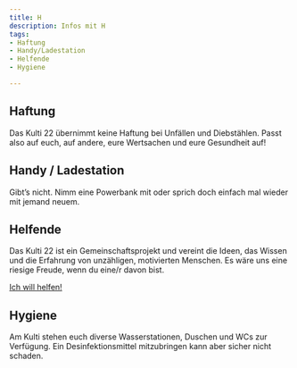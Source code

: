 ```yaml
---
title: H
description: Infos mit H
tags:
- Haftung
- Handy/Ladestation
- Helfende
- Hygiene

---
```

## Haftung

Das Kulti 22 übernimmt keine Haftung bei Unfällen und Diebstählen. Passt also auf euch, auf andere, eure Wertsachen und eure Gesundheit auf!

## Handy / Ladestation

Gibt’s nicht. Nimm eine Powerbank mit oder sprich doch einfach mal wieder mit jemand neuem.

## Helfende

Das Kulti 22 ist ein Gemeinschaftsprojekt und vereint die Ideen, das Wissen und die Erfahrung von
unzähligen, motivierten Menschen. Es wäre uns eine riesige Freude, wenn du eine/r davon bist.

[Ich will helfen!](kulti22.ch/helfende)

## Hygiene

Am Kulti stehen euch diverse Wasserstationen, Duschen und WCs zur Verfügung. Ein Desinfektionsmittel mitzubringen kann aber sicher nicht schaden.
